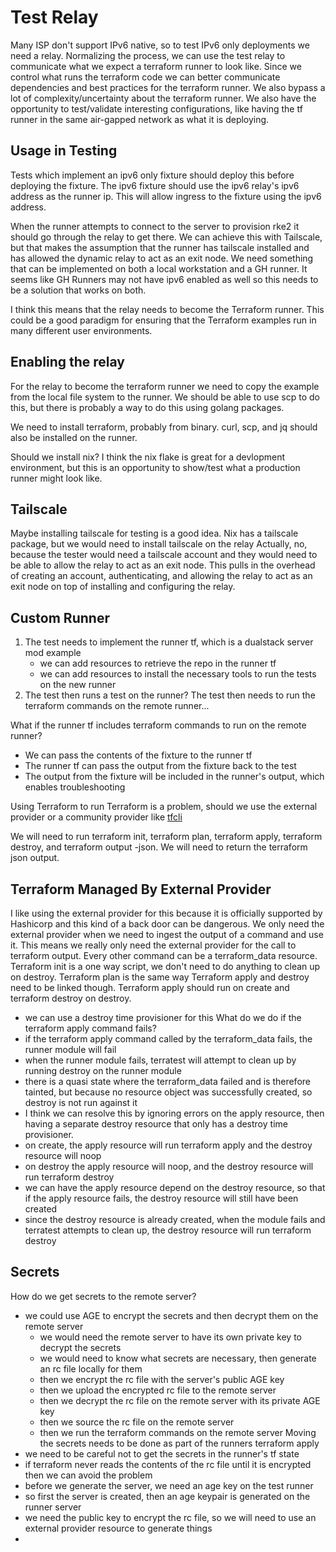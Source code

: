 # Test Relay

Many ISP don't support IPv6 native, so to test IPv6 only deployments we need a relay.
Normalizing the process, we can use the test relay to communicate what we expect a terraform runner to look like.
Since we control what runs the terraform code we can better communicate dependencies and best practices for the terraform runner.
We also bypass a lot of complexity/uncertainty about the terraform runner.
We also have the opportunity to test/validate interesting configurations,
 like having the tf runner in the same air-gapped network as what it is deploying.

## Usage in Testing

Tests which implement an ipv6 only fixture should deploy this before deploying the fixture.
The ipv6 fixture should use the ipv6 relay's ipv6 address as the runner ip.
This will allow ingress to the fixture using the ipv6 address.

When the runner attempts to connect to the server to provision rke2 it should go through the relay to get there.
We can achieve this with Tailscale, but that makes the assumption that the runner has tailscale installed and has allowed the dynamic relay to act as an exit node.
We need something that can be implemented on both a local workstation and a GH runner.
It seems like GH Runners may not have ipv6 enabled as well so this needs to be a solution that works on both.

I think this means that the relay needs to become the Terraform runner.
This could be a good paradigm for ensuring that the Terraform examples run in many different user environments.

## Enabling the relay

For the relay to become the terraform runner we need to copy the example from the local file system to the runner.
We should be able to use scp to do this, but there is probably a way to do this using golang packages.

We need to install terraform, probably from binary.
curl, scp, and jq should also be installed on the runner.

Should we install nix?
I think the nix flake is great for a devlopment environment, but this is an opportunity to show/test what a production runner might look like.

## Tailscale

Maybe installing tailscale for testing is a good idea.
Nix has a tailscale package, but we would need to install tailscale on the relay
Actually, no, because the tester would need a tailscale account and they would need to be able to allow the relay to act as an exit node.
This pulls in the overhead of creating an account, authenticating, and allowing the relay to act as an exit node
 on top of installing and configuring the relay.

## Custom Runner

1. The test needs to implement the runner tf, which is a dualstack server mod example
   - we can add resources to retrieve the repo in the runner tf
   - we can add resources to install the necessary tools to run the tests on the new runner
2. The test then runs a test on the runner?
The test then needs to run the terraform commands on the remote runner...

What if the runner tf includes terraform commands to run on the remote runner?
- We can pass the contents of the fixture to the runner tf
- The runner tf can pass the output from the fixture back to the test
- The output from the fixture will be included in the runner's output, which enables troubleshooting

Using Terraform to run Terraform is a problem, 
should we use the external provider or a community provider like [tfcli](https://github.com/weakpixel/terraform-provider-tfcli)

We will need to run terraform init, terraform plan, terraform apply, terraform destroy, and terraform output -json.
We will need to return the terraform json output.

## Terraform Managed By External Provider

I like using the external provider for this because it is officially supported by Hashicorp and this kind of a back door can be dangerous.
We only need the external provider when we need to ingest the output of a command and use it.
This means we really only need the external provider for the call to terraform output.
Every other command can be a terraform_data resource.
Terraform init is a one way script, we don't need to do anything to clean up on destroy.
Terraform plan is the same way
Terraform apply and destroy need to be linked though.
Terraform apply should run on create and terraform destroy on destroy.
- we can use a destroy time provisioner for this
What do we do if the terraform apply command fails?
- if the terraform apply command called by the terraform_data fails, the runner module will fail
- when the runner module fails, terratest will attempt to clean up by running destroy on the runner module
- there is a quasi state where the terraform_data failed and is therefore tainted, but because no resource object was successfully created, so destroy is not run against it
- I think we can resolve this by ignoring errors on the apply resource, then having a separate destroy resource that only has a destroy time provisioner.
- on create, the apply resource will run terraform apply and the destroy resource will noop
- on destroy the apply resource will noop, and the destroy resource will run terraform destroy
- we can have the apply resource depend on the destroy resource, so that if the apply resource fails, the destroy resource will still have been created
- since the destroy resource is already created, when the module fails and terratest attempts to clean up, the destroy resource will run terraform destroy

## Secrets

How do we get secrets to the remote server?
- we could use AGE to encrypt the secrets and then decrypt them on the remote server
  - we would need the remote server to have its own private key to decrypt the secrets
  - we would need to know what secrets are necessary, then generate an rc file locally for them
  - then we encrypt the rc file with the server's public AGE key
  - then we upload the encrypted rc file to the remote server
  - then we decrypt the rc file on the remote server with its private AGE key
  - then we source the rc file on the remote server
  - then we run the terraform commands on the remote server
Moving the secrets needs to be done as part of the runners terraform apply
- we need to be careful not to get the secrets in the runner's tf state
- if terraform never reads the contents of the rc file until it is encrypted then we can avoid the problem
- before we generate the server, we need an age key on the test runner
- so first the server is created, then an age keypair is generated on the runner server
- we need the public key to encrypt the rc file, so we will need to use an external provider resource to generate things
- 

